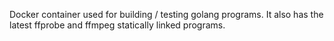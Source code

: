 Docker container used for building / testing golang programs.
It also has the latest ffprobe and ffmpeg statically linked programs.
